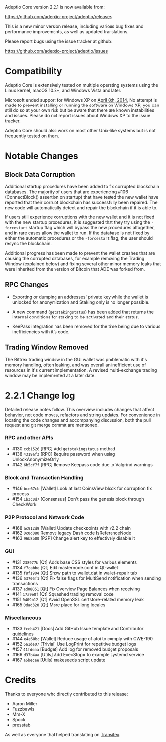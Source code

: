 Adeptio Core version 2.2.1 is now available from:

  <https://github.com/adeptio-project/adeptio/releases>

This is a new minor version release, including various bug fixes and
performance improvements, as well as updated translations.

Please report bugs using the issue tracker at github:

  <https://github.com/adeptio-project/adeptio/issues>

Compatibility
==============

Adeptio Core is extensively tested on multiple operating systems using
the Linux kernel, macOS 10.8+, and Windows Vista and later.

Microsoft ended support for Windows XP on [April 8th, 2014](https://www.microsoft.com/en-us/WindowsForBusiness/end-of-xp-support),
No attempt is made to prevent installing or running the software on Windows XP, you
can still do so at your own risk but be aware that there are known instabilities and issues.
Please do not report issues about Windows XP to the issue tracker.

Adeptio Core should also work on most other Unix-like systems but is not
frequently tested on them.

Notable Changes
===============

Block Data Corruption
---------------------

Additional startup procedures have been added to fix corrupted blockchain databases.
The majority of users that are experiencing #106 (ConnectBlock() assertion on startup)
that have tested the new wallet have reported that their corrupt blockchain has
successfully been repaired. The new code will automatically detect and repair the
blockchain if it is able to.

If users still experience corruptions with the new wallet and it is not fixed
with the new startup procedures, it is suggested that they try using the
`-forcestart` startup flag which will bypass the new procedures altogether, and
in rare cases allow the wallet to run. If the database is not fixed by either
the automatic procedures or the `-forcestart` flag, the user should resync the
blockchain.

Additional progress has been made to prevent the wallet crashes that are causing
the corrupted databases, for example removing the Trading Window (explained below)
and fixing several other minor memory leaks that were inherited from the version
of Bitcoin that ADE was forked from.

RPC Changes
-----------

- Exporting or dumping an addresses' private key while the wallet is unlocked for
  anonymization and Staking only is no longer possible.

- A new command (`getstakingstatus`) has been added that returns the internal conditions
  for staking to be activated and their status.

- KeePass integration has been removed for the time being due to various inefficiencies
  with it's code.

Trading Window Removed
----------------------

The Bittrex trading window in the GUI wallet was problematic with it's memory
handling, often leaking, and was overall an inefficient use of resources in it's
current implementation. A revised multi-exchange trading window may be implemented
at a later date.

2.2.1 Change log
=================

Detailed release notes follow. This overview includes changes that affect
behavior, not code moves, refactors and string updates. For convenience in locating
the code changes and accompanying discussion, both the pull request and
git merge commit are mentioned.

### RPC and other APIs
- #130 `ccb1526` [RPC] Add `getstakingstatus` method
- #138 `4319af3` [RPC] Require password when using UnlockAnonymizeOnly
- #142 `6b5cf7f` [RPC] Remove Keepass code due to Valgrind warnings

### Block and Transaction Handling
- #146 `bce67cb` [Wallet] Look at last CoinsView block for corruption fix process
- #154 `1b3c0d7` [Consensus] Don't pass the genesis block through CheckWork

### P2P Protocol and Network Code
- #168 `ac912d9` [Wallet] Update checkpoints with v2.2 chain
- #162 `0c0d080` Remove legacy Dash code IsReferenceNode
- #163 `96b8b00` [P2P] Change alert key to effectively disable it

### GUI
- #131 `238977b` [Qt] Adds base CSS styles for various elements
- #134 `f7cabbe` [Qt] Edit masternode.conf in Qt-wallet
- #135 `f8f1904` [Qt] Show path to wallet.dat in wallet-repair tab
- #136 `53705f1` [Qt] Fix false flags for MultiSend notification when sending transactions
- #137 `ad08051` [Qt] Fix Overview Page Balances when receiving
- #141 `17a9e0f` [Qt] Squashed trading removal code
- #151 `0409b12` [Qt] Avoid OpenSSL certstore-related memory leak
- #165 `0dad320` [Qt] More place for long locales

### Miscellaneous
- #133 `fceb421` [Docs] Add GitHub Issue template and Contributor guidelines
- #144 `e4e68bc` [Wallet] Reduce usage of atoi to comply with CWE-190
- #152 `6a1de07` [Trivial] Use LogPrint for repetitive budget logs
- #157 `41fdeaa` [Budget] Add log for removed budget proposals
- #166 `d37b4aa` [Utils] Add ExecStop= to example systemd service
- #167 `a6becee` [Utils] makeseeds script update

Credits
=======

Thanks to everyone who directly contributed to this release:

- Aaron Miller
- Fuzzbawls
- Mrs-X
- Spock
- presstab

As well as everyone that helped translating on [Transifex](https://www.transifex.com/projects/p/adeptio-project-translations/).
